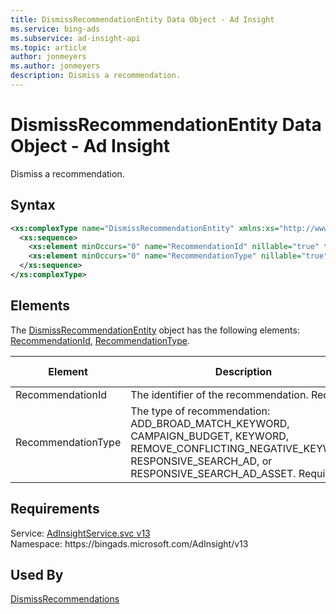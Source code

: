 ```yaml
---
title: DismissRecommendationEntity Data Object - Ad Insight
ms.service: bing-ads
ms.subservice: ad-insight-api
ms.topic: article
author: jonmeyers
ms.author: jonmeyers
description: Dismiss a recommendation.
---
```

# DismissRecommendationEntity Data Object - Ad Insight
Dismiss a recommendation.

## Syntax
```xml
<xs:complexType name="DismissRecommendationEntity" xmlns:xs="http://www.w3.org/2001/XMLSchema">
  <xs:sequence>
    <xs:element minOccurs="0" name="RecommendationId" nillable="true" type="xs:string" />
    <xs:element minOccurs="0" name="RecommendationType" nillable="true" type="xs:string" />
  </xs:sequence>
</xs:complexType>
```

## <a name="elements"></a>Elements

The [DismissRecommendationEntity](dismissrecommendationentity.md) object has the following elements: [RecommendationId](#recommendationid), [RecommendationType](#recommendationtype).

|Element|Description|Data Type|
|-----------|---------------|-------------|
|<a name="recommendationid"></a>RecommendationId|The identifier of the recommendation. Required.|**string**|
|<a name="recommendationtype"></a>RecommendationType|The type of recommendation: ADD_BROAD_MATCH_KEYWORD, CAMPAIGN_BUDGET, KEYWORD, REMOVE_CONFLICTING_NEGATIVE_KEYWORD, RESPONSIVE_SEARCH_AD, or RESPONSIVE_SEARCH_AD_ASSET. Required. |**string**|

## Requirements
Service: [AdInsightService.svc v13](https://adinsight.api.bingads.microsoft.com/Api/Advertiser/AdInsight/v13/AdInsightService.svc)  
Namespace: https\://bingads.microsoft.com/AdInsight/v13  

## Used By
[DismissRecommendations](dismissrecommendations.md)  
